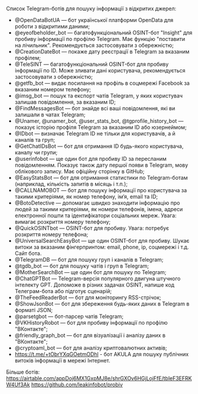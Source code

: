 Список Telegram-ботів для пошуку інформації з відкритих джерел:

- @OpenDataBotUA — бот української платформи OpenData для роботи з відкритими даними;
- @eyeofbeholder_bot — багатофункціональний OSINT-бот "Insight" для пробиву інформації по профілю Telegram. Має функцію "поставити на лічильник". Рекомендується застосовувати з обережністю;
- @CreationDateBot — покаже дату реєстрації в Telegram за вказаним профілем;
- @TeleSINT — багатофункціональний OSINT-бот для пробиву інформації по ID. Може зливати дані користувача, рекомендується застосовувати з обережністю;
- @getfb_bot — видає посилання на профіль в соцмережі Facebook за вказаним номером телефону;
- @imsg_bot — пошук та експорт чатів Telegram, у яких користувач залишав повідомлення, за вказаним ID;
- @FindMessagesBot — бот знайде всі ваші повідомлення, які ви залишали в чатах Telegram;
- @Unamer, @unamer_bot, @user_stats_bot, @tgprofile_history_bot — показує історію профіля Telegram за вказаним ID або юзернеймом;
- @IDbot — визначає Telegram ID не тільки для користувачів, а й каналів та груп;
- @GetChatIDsBot — бот для отримання ID будь-якого користувача, каналу чи групи;
- @userinfobot — ще один бот для пробиву ID за пересланим повідомленням. Показує також дату першої появи в Telegram, мову облікового запису. Має офіційну сторінку в GitHub;
- @EasyStatsBot — бот для отримання статистики по Telegram-ботам (наприклад, кількість запитів в місяць і т.п.);
- @CALLNAMOBOT — бот для пошуку інформації про користувача за такими критеріями, як номер телефону, ім’я, email та ID;
- @BotoDetective — допомагає швидко знаходити інформацію про людей за такими критеріями, як номери телефонів, імена, адреси електронної пошти та ідентифікатори соціальних мереж. Увага: вимагає розкриття номеру телефону;
- @QuickOSINTbot — OSINT-бот для пробиву. Увага: потребує розкриття номеру телефона;
- @UniversalSearchEasyBot — ще один OSINT-бот для пробиву. Шукає витоки за вказаним фінгерпринтом: email, phone, ip, соцмережі і т.д. Сайт бота.
- @TelegramDB — бот для пошуку груп і каналів в Telegram;
- @tgdb_bot — бот для пошуку чатів і груп в Telegram;
- @MotherSearchBot — ще один бот для пошуку по Telegram;
- @ChatGPTBot — Telegram-версія популярного двигуна штучного інтелекту GPT. Допоможе в різних задачах OSINT, напише код Телеграм-бота або підготує сценарій;
- @TheFeedReaderBot — бот для моніторингу RSS-стрічок;
- @ShowJsonBot — бот для збереження будь-яких даних в Telegram в форматі JSON;
- @parsetgbot — бот-парсер чатів Telegram;
- @VKHistoryRobot — бот для пробиву інформації по профілю "ВКонтакте";
- @friendly_graph_bot — бот для візуалізації і аналізу даних в "ВКонтакте";
- @cryptoaml_bot — бот для аналізу криптовалютних активів;
- https://t.me/+tObrYXqGOetmODhl - бот AKULA для пошуку публічних витоків інформації в мережі Інтернет.

Більше ботів:
https://airtable.com/appDoj6MX1GxpMJ8e/shrGXOv6HGjLojFfE/tbleF3EFRKW4Uf3Ak
https://github.com/leakinfobot/probiv
